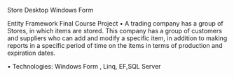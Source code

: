 Store Desktop Windows Form

Entity Framework Final Course Project
• A trading company has a group of Stores, in which items are stored. This company has a group of customers and suppliers who can add and modify a specific item, in addition to making reports in a specific period of time on the items in terms of production and expiration dates.

• Technologies: Windows Form , Linq, EF,SQL Server
